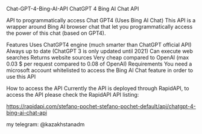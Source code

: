 Chat-GPT-4-Bing-AI-API
ChatGPT 4 Bing AI Chat API

API to programmatically access Chat GPT4 (Uses Bing AI Chat) This API is a wrapper around Bing AI browser chat that let you programmatically access the power of this chat (based on GPT4).

Features
Uses ChatGPT4 engine (much smarter than ChatGPT official API)
Always up to date (ChatGPT 3 is only updated until 2021)
Can execute web searches
Returns website sources
Very cheap compared to OpenAI (max 0.03 $ per request compared to 0.08 of OpenAI)
Requirements
You need a microsoft account whitelisted to access the Bing AI Chat feature in order to use this API

How to access the API
Currently the API is deployed through RapidAPI, to access the API please check the RapidAPI API listing:

https://rapidapi.com/stefano-pochet-stefano-pochet-default/api/chatgpt-4-bing-ai-chat-api

my telegram: @kazakhstanadm
